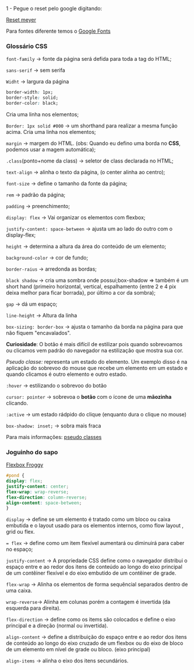 1 - Pegue o reset pelo google digitando:

[Reset meyer](https://meyerweb.com/eric/tools/css/reset/)

Para fontes diferente temos o [Google Fonts](https://fonts.google.com/)

### Glossário CSS

`font-family` -> fonte da página será defida para toda a tag do HTML;

`sans-serif` -> sem serifa

`Widht` -> largura da página

~~~CSS
border-width: 1px;
border-style: solid;
border-color: black;
~~~

Cria uma linha nos elementos;

`Border: 1px solid #000` -> um shorthand para realizar a mesma função acima. Cria uma linha nos elementos;

`margin` -> margem do HTML. (obs: Quando eu defino uma borda no **CSS**, podemos usar a magem automática);

`.class`(ponto+nome da class) -> seletor de class declarada no HTML;

`text-align` -> alinha o texto da página, (o center alinha ao centro);

`font-size` -> define o tamanho da fonte da página;

`rem` -> padrão da página;

`padding` -> preenchimento;

`display: flex` -> Vai organizar os elementos com flexbox;

`justify-content: space-between` -> ajusta um ao lado do outro com o display-flex;

`height` -> determina a altura da área do conteúdo de um elemento;

`background-color` -> cor de fundo;

`border-raius` -> arredonda as bordas;

`black shadow` -> cria uma sombra onde possui;box-shadow => também é um short hand (primeiro horizontal, vertical, espalhamento {entre 2 e 4 pix deixa melhor para ficar borrada}, por último a cor da sombra);

`gap` -> dá um espaço;

`line-height` -> Altura da linha

`box-sizing: border-box` -> ajusta o tamanho da borda na página para que não fiquem "encavalados".

**Curiosidade**: O botão é mais difícil de estilizar pois quando sobrevoamos ou clicamos vem padrão do navegador na estilização que mostra sua cor.

*Pseudo classe:* representa um estado do elemento. Um exemplo disso é na aplicação do sobrevoo do mouse que recebe um elemento em um estado e quando clicamos é outro elemento e outro estado.

`:hover` -> estilizando o sobrevoo do botão

`cursor: pointer` -> sobrevoa o **botão** com o ícone de uma **mãozinha** clicando.

`:active` -> um estado rádpido do clique (enquanto dura o clique no mouse)

`box-shadow: inset;` -> sobra mais fraca

Para mais informações: [pseudo classes](https://www.w3schools.com/css/css_pseudo_classes.asp)

### Joguinho do sapo 

[Flexbox Froggy](https://flexboxfroggy.com/)

~~~CSS
#pond {
display: flex; 
justify-content: center;
flex-wrap: wrap-reverse;
flex-direction: column-reverse; 
align-content: space-between; 
}
~~~

`display` -> define se um elemento é tratado como um bloco ou caixa embutida e o layout usado para os elementos internos, como flow layout , grid ou flex.

`= flex` -> define como um item flexível aumentará ou diminuirá para caber no espaço;

`justify-content` -> A propriedade CSS define como o navegador distribui o espaço entre e ao redor dos itens de conteúdo ao longo do eixo principal de um contêiner flexível e do eixo embutido de um contêiner de grade.

`flex-wrap` -> Alinha os elementos de forma sequêncial separados dentro de uma caixa.

`wrap-reverse`-> Alinha em colunas porém a contagem é invertida (da esquerda para direita).

`flex-direction` -> define como os items são colocados e define o eixo principal e a direção (normal ou invertida).

`align-content` -> define a distribuição do espaço entre e ao redor dos itens de conteúdo ao longo do eixo cruzado de um flexbox ou do eixo de bloco de um elemento em nível de grade ou bloco. (eixo principal)

`align-items` -> alinha o eixo dos itens secundários.



